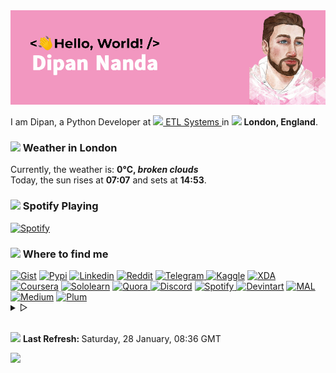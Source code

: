 <img href="https://themagicalmammal.wrapped.run" src="/header.gif"/>
   <p> I am Dipan, a Python Developer at <a href="https://www.etlsystems.com"> 
   <img src="https://i.imgur.com/wCpjNzM.png" width="13" /> ETL Systems </a> in <img src="https://i.imgur.com/DPngeUJ.png" width="13" /> <b>London, England</b>. 
<h3><img src="https://i.imgur.com/HFHIBmx.png" width="15" /> Weather in London </h3>
Currently, the weather is: <b> 0°C, <i>broken clouds</i></b>
<br /> Today, the sun rises at <b>07:07</b> and sets at <b>14:53</b>. 
</p>
<h3><img src="https://i.imgur.com/aSVPWXc.png" width="15" /> Spotify Playing </h3>
<a href="https://open.spotify.com/user/88h9x52o4rver6y7ka9upj5a6"><img src="https://spotify-playing-now-readme-8u5laga6k-dipanspotify.vercel.app/api/now-playing.svg" width="490" alt="Spotify" /></a>
<h3><img src="https://i.imgur.com/yQHTmCW.png" width="15" /> Where to find me </h3>
<a href="https://gist.github.com/themagicalmammal/"> <img alt="Gist" width="5.4%" src="https://i.imgur.com/6w4HNmL.png" /></a>
<a href="https://pypi.org/user/themagicalmammal/"> <img alt="Pypi" width="5.4%" src="https://i.imgur.com/901ps8h.png" /></a>
<a href="https://uk.linkedin.com/in/themagicalmammal/"> <img alt="Linkedin" width="5.4%" src="https://i.imgur.com/Hp2w5wM.png" /></a>
<a href="https://www.reddit.com/user/themagicalmammal/"> <img alt="Reddit" width="5.4%" src="https://i.imgur.com/E8vTLyb.png" /></a>
<a href="https://telegram.im/@themagicalmammal"> <img alt="Telegram" width="5.4%" src="https://i.imgur.com/8uCq4fi.png" /> </a>
<a href="https://www.kaggle.com/themagicalmammal"> <img alt="Kaggle" width="5.4%" src="https://i.imgur.com/6XAnA1Y.png" /></a>
<a href="https://forum.xda-developers.com/m/themagicalmammal.9670192/"> <img alt="XDA" width="5.4%" src="https://i.imgur.com/ZkDQREa.png" /></a>
<a href="https://www.coursera.org/user/ccc24c4adb1726e9cbdef303b15cdbcf"> <img alt="Coursera" width="5.4%" src="https://i.imgur.com/bxjrGF3.png" /></a>
<a href="https://www.sololearn.com/profile/4562055"> <img alt="Sololearn" width="5.4%" src="https://i.imgur.com/6mnh2V5.png" /></a>
<a href="https://www.quora.com/profile/Dipan-Nanda"> <img alt="Quora" width="5.4%" src="https://i.imgur.com/4fFA2aO.png" /> </a>
<a href="https://dsc.bio/themagicalmammal"> <img alt="Discord" width="5.4%" src="https://i.imgur.com/allk32s.png" /></a>
<a href="https://open.spotify.com/user/88h9x52o4rver6y7ka9upj5a6?si=i5kyqZQOQmOu_NRn-T7FQw&nd=1"> <img alt="Spotify" width="5.4%" src="https://i.imgur.com/TuGJlcZ.png" /> </a>
<a href="https://www.deviantart.com/themagicalmammal"> <img alt="Devintart" width="5.4%" src="https://i.imgur.com/YWUKoPE.png" /></a>
<a href="https://myanimelist.net/profile/themagicalmammal"> <img alt="MAL" width="5.4%" src="https://i.imgur.com/TnZcuA4.png" /></a>
<a href="https://medium.com/@d19cyber"> <img alt="Medium" width="5.4%" src="https://i.imgur.com/HvRIk6L.png" /></a>
<a href="https://secure.plum.io/p/2Ui2Qr0KSS7QP04pEq_-BQ"> <img alt="Plum" width="5.4%" src="https://i.imgur.com/PNhxaKM.png" /></a>
<br />
<details>
   <summary> &#9655;</summary>
   <h3><img src="https://cdn-icons-png.flaticon.com/512/4257/4257487.png" width="15" /> Tech Stack </h3>
   <img src="https://skillicons.dev/icons?i=py,django,html,css,js,r,php,pytorch,latex,linux,powershell,md,rails,bash,github,git,githubactions,visualstudio,flask,angular,atom,cpp,heroku,firebase,sqlite,mysql,aws,gcp,cassandra,docker" />
   <br />
   <details>
      <summary> &#9655;</summary>
      <h3><img src="https://i.imgur.com/x8tsLuE.png" width="15" /> Trophies </h3>
      <img src="https://github-profile-trophy.vercel.app/?username=themagicalmammal&amp;theme=onestar&amp;row=1&amp;column=5" alt="trophy" />
      <br />
      <details>
         <summary> &#9655;</summary>
         <h3><img src="https://i.imgur.com/XJ0hI8P.png" width="15" /> Visitor </h3>
         <img src="https://count.getloli.com/get/@themagicalmammal.github" />
         <br /> 
         <details>
            <summary> &#9655;</summary>
            <h3><img src="https://i.imgur.com/E9Droaq.png" width="15" /> End Credits </h3>
            <div>
               <img src="https://cultofthepartyparrot.com/parrots/hd/githubparrot.gif" width="3.6%"/>
               <img src="https://cultofthepartyparrot.com/flags/hd/indiaparrot.gif" width="3.6%"/>
               <img src="https://cultofthepartyparrot.com/parrots/hd/exceptionallyfastparrot.gif" width="3.6%"/>
               <img src="https://cultofthepartyparrot.com/parrots/hd/60fpsparrot.gif" width="3.6%"/>
               <img src="https://cultofthepartyparrot.com/parrots/hd/jumpingparrot.gif" width="3.6%"/>
               <img src="https://cultofthepartyparrot.com/parrots/hd/opensourceparrot.gif" width="3.6%"/>
               <img src="https://cultofthepartyparrot.com/parrots/hd/dealwithitnowparrot.gif" width="3.6%"/>
               <img src="https://cultofthepartyparrot.com/parrots/hd/hypnoparrotlight.gif" width="3.6%"/>
               <img src="https://cultofthepartyparrot.com/parrots/databaseparrot.gif" width="3.6%"/>
               <img src="https://cultofthepartyparrot.com/parrots/hd/laptop_parrot.gif" width="3.6%"/>
               <img src="https://cultofthepartyparrot.com/parrots/hd/spinningparrot.gif" width="3.6%"/>
               <img src="https://cultofthepartyparrot.com/parrots/hd/levitationparrot.gif" width="3.6%"/>
               <img src="https://cultofthepartyparrot.com/parrots/hd/meldparrot.gif" width="3.6%"/>
               <img src="https://cultofthepartyparrot.com/parrots/slomoparrot.gif" width="3.6%"/>
               <img src="https://cultofthepartyparrot.com/parrots/hd/moonwalkingparrot.gif" width="3.6%"/>
               <img src="https://cultofthepartyparrot.com/parrots/hd/stableparrot.gif" width="3.6%"/>
               <img src="https://cultofthepartyparrot.com/parrots/hd/scienceparrot.gif" width="3.6%"/>
               <img src="https://cultofthepartyparrot.com/parrots/hd/pirateparrot.gif" width="3.6%"/>
               <img src="https://cultofthepartyparrot.com/parrots/hd/footballparrot.gif" width="3.6%"/>
               <img src="https://cultofthepartyparrot.com/parrots/hd/illuminatiparrot.gif" width="3.6%"/>
               <img src="https://cultofthepartyparrot.com/parrots/hd/hypnoparrotdark.gif" width="3.6%"/>
               <img src="https://cultofthepartyparrot.com/parrots/hd/mustacheparrot.gif" width="3.6%"/>
            </div>
            <br /> 
         </details>
      </details>
   </details>
</details>
<br />
<p><img src="https://i.imgur.com/JgaEjcz.png" width="11" /> <b> Last Refresh: </b> Saturday, 28 January, 08:36 GMT</p>
<img src="https://capsule-render-kusadtfih-dipanspotify.vercel.app/api?type=waving&color=f297c0&height=80&section=footer"/>
